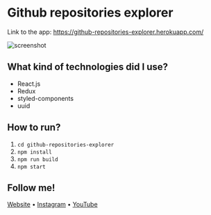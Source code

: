# Github repositories explorer

Link to the app: https://github-repositories-explorer.herokuapp.com/

<img alt="screenshot" src="https://i.imgur.com/y3mfpr3.jpg">

## What kind of technologies did I use?

- React.js
- Redux
- styled-components
- uuid

## How to run?

1. `cd github-repositories-explorer`
2. `npm install`
3. `npm run build`
4. `npm start`

## Follow me!

[Website](https://www.bartzalewski.com) • [Instagram](https://www.instagram.com/bart.code) • [YouTube](https://www.youtube.com/channel/UCwkU0-_RJbS16X5pbcW-tPQ)
